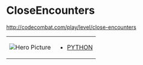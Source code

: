 # CloseEncounters 

http://codecombat.com/play/level/close-encounters
<table>
<tr>
<td>

![Hero Picture](hero.png?raw=true "Hero Picture")

</td>
<td>
<ul>
<li>

[PYTHON](CloseEncounters.py)

</li>
</td>
</tr>
<table>